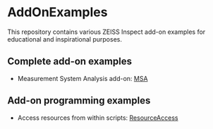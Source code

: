 # AddOnExamples

This repository contains various ZEISS Inspect add-on examples for educational and inspirational purposes.

## Complete add-on examples

* Measurement System Analysis add-on: [MSA](examples/MeasurementSystemAnalysis/README.md)

## Add-on programming examples

* Access resources from within scripts: [ResourceAccess](examples/ResourceAccess/README.md)
